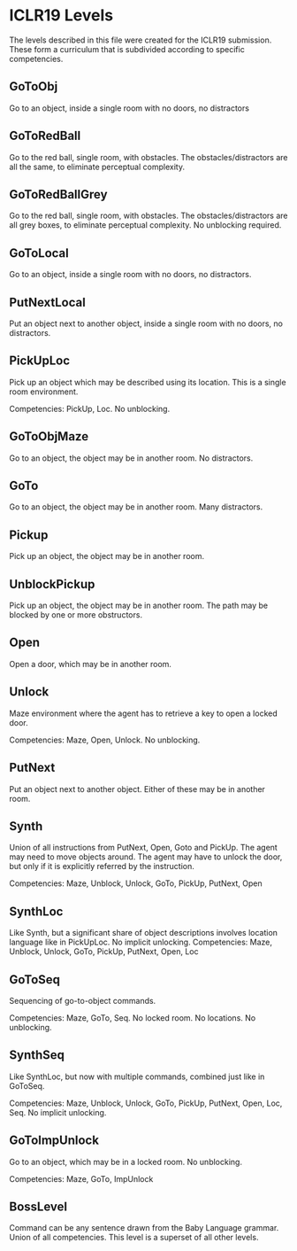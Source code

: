 # ICLR19 Levels

The levels described in this file were created for the ICLR19 submission.
These form a curriculum that is subdivided according to specific competencies.

## GoToObj

Go to an object, inside a single room with no doors, no distractors

## GoToRedBall

Go to the red ball, single room, with obstacles.
The obstacles/distractors are all the same, to eliminate
perceptual complexity.

## GoToRedBallGrey

Go to the red ball, single room, with obstacles.
The obstacles/distractors are all grey boxes, to eliminate
perceptual complexity. No unblocking required.

## GoToLocal

Go to an object, inside a single room with no doors, no distractors.

## PutNextLocal

Put an object next to another object, inside a single room
with no doors, no distractors.

## PickUpLoc

Pick up an object which may be described using its location. This is a
single room environment.

Competencies: PickUp, Loc. No unblocking.

## GoToObjMaze

Go to an object, the object may be in another room. No distractors.

## GoTo

Go to an object, the object may be in another room. Many distractors.

## Pickup

Pick up an object, the object may be in another room.

## UnblockPickup

Pick up an object, the object may be in another room. The path may
be blocked by one or more obstructors.

## Open

Open a door, which may be in another room.

## Unlock

Maze environment where the agent has to retrieve a key to open a locked door.

Competencies: Maze, Open, Unlock. No unblocking.

## PutNext

Put an object next to another object. Either of these may be in another room.

## Synth

Union of all instructions from PutNext, Open, Goto and PickUp. The agent
may need to move objects around. The agent may have to unlock the door,
but only if it is explicitly referred by the instruction.

Competencies: Maze, Unblock, Unlock, GoTo, PickUp, PutNext, Open

## SynthLoc

Like Synth, but a significant share of object descriptions involves
location language like in PickUpLoc. No implicit unlocking.
Competencies: Maze, Unblock, Unlock, GoTo, PickUp, PutNext, Open, Loc

## GoToSeq

Sequencing of go-to-object commands.

Competencies: Maze, GoTo, Seq. No locked room. No locations. No unblocking.

## SynthSeq

Like SynthLoc, but now with multiple commands, combined just like in GoToSeq.

Competencies: Maze, Unblock, Unlock, GoTo, PickUp, PutNext, Open, Loc, Seq. No implicit unlocking.

## GoToImpUnlock

Go to an object, which may be in a locked room. No unblocking.

Competencies: Maze, GoTo, ImpUnlock

## BossLevel

Command can be any sentence drawn from the Baby Language grammar. Union of
all competencies. This level is a superset of all other levels.
